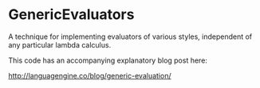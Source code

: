 # GenericEvaluators
A technique for implementing evaluators of various styles, independent of any particular lambda calculus.

This code has an accompanying explanatory blog post here:

  http://languagengine.co/blog/generic-evaluation/
